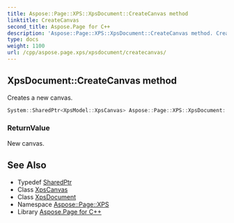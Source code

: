 ```yaml
---
title: Aspose::Page::XPS::XpsDocument::CreateCanvas method
linktitle: CreateCanvas
second_title: Aspose.Page for C++
description: 'Aspose::Page::XPS::XpsDocument::CreateCanvas method. Creates a new canvas in C++.'
type: docs
weight: 1100
url: /cpp/aspose.page.xps/xpsdocument/createcanvas/
---
```

## XpsDocument::CreateCanvas method


Creates a new canvas.

```cpp
System::SharedPtr<XpsModel::XpsCanvas> Aspose::Page::XPS::XpsDocument::CreateCanvas()
```


### ReturnValue

New canvas.

## See Also

* Typedef [SharedPtr](../../../system/sharedptr/)
* Class [XpsCanvas](../../../aspose.page.xps.xpsmodel/xpscanvas/)
* Class [XpsDocument](../)
* Namespace [Aspose::Page::XPS](../../)
* Library [Aspose.Page for C++](../../../)
